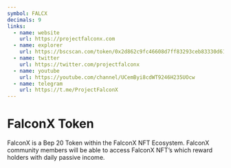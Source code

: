```yaml
---
symbol: FALCX
decimals: 9
links:
  - name: website
    url: https://projectfalconx.com
  - name: explorer
    url: https://bscscan.com/token/0x2d862c9fc46608d7ff83293ceb83330d6135be5e
  - name: twitter
    url: https://twitter.com/projectfalconx
  - name: youtube
    url: https://youtube.com/channel/UCemByi8cdWT9246H235UOcw
  - name: telegram
    url: https://t.me/ProjectFalconX
---
```


# FalconX Token

FalconX is a Bep 20 Token within the FalconX NFT Ecosystem. FalconX community members will be able to access FalconX NFT’s which reward holders with daily passive income.
